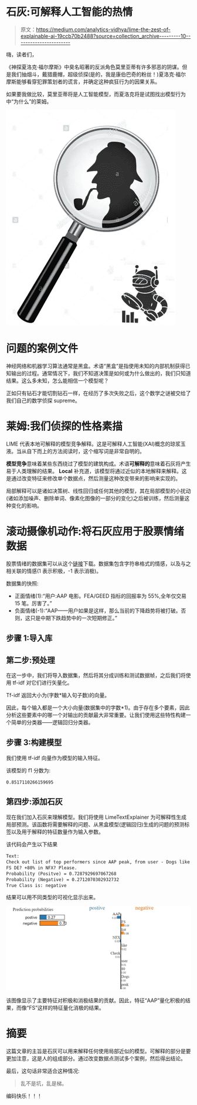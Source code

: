 # 石灰:可解释人工智能的热情

> 原文：<https://medium.com/analytics-vidhya/lime-the-zest-of-explainable-ai-19ccb70b2488?source=collection_archive---------10----------------------->

嗨，读者们，

《神探夏洛克·福尔摩斯》中臭名昭著的反派角色莫里亚蒂有许多邪恶的阴谋。但是我们抽烟斗，戴猎鹿帽，超级侦探(是的，我是康伯巴奇的粉丝！)夏洛克·福尔摩斯能够看穿犯罪策划者的谎言，并确定这种疯狂行为的因果关系。

如果要我做比较，莫里亚蒂将是人工智能模型，而夏洛克将是试图找出模型行为中“为什么”的莱姆。

![](img/ad5bd597eff1621fac79cf841a56a1da.png)

# 问题的案例文件

神经网络和机器学习算法通常是黑盒。术语“黑盒”是指使用未知的内部机制获得已知输出的过程。通常情况下，我们不知道决策是如何或为什么做出的，我们只知道结果。这么多未知，怎么能相信一个模型呢？

正如只有钻石才能切割钻石一样，在经历了多次失败之后，这个数学之谜被交给了我们自己的数学侦探 supreme。

# 莱姆:我们侦探的性格素描

LIME 代表本地可解释的模型竞争解释。这是可解释人工智能(XAI)概念的琼浆玉液。当从自下而上的方法阅读时，这个缩写词是非常自明的。

**模型竞争**意味着某些东西绕过了模型的建筑构成。术语**可解释的**意味着石灰将产生易于人类理解的结果。 **Local** 补充道，该模型将通过近似的本地解释来解释。这是通过改变特征来修改单个数据点，然后测量这种改变带来的影响来实现的。

局部解释可以是诸如决策树、线性回归或任何其他的模型，其在局部模型的小扰动(诸如添加噪声、删除单词、像素化图像的一部分的变化)之后被训练，然后测量这种变化的影响。

# 滚动摄像机动作:将石灰应用于股票情绪数据

股票情绪的数据集可以从这个[链接](https://www.kaggle.com/yash612/stockmarket-sentiment-dataset)下载。数据集包含字符串格式的情感，以及与之相关联的情感(1 表示积极，-1 表示消极)。

数据集的快照:

*   正面情绪(1):“用户:AAP 电影。FEA/GEED 指标的回报率为 55%,全年仅交易 15 笔。厉害了。”
*   负面情绪(-1):“AAP——用户如果是这样，那么当前的下降趋势将被打破。否则，这只是中期下跌趋势中的一次短期修正。”

## 步骤 1:导入库

## 第二步:预处理

在这一步中，我们将导入数据集，然后将其分成训练和测试数据帧，之后我们将使用 tf-idf 对它们进行矢量化。

Tf-idf 返回大小为(字数*输入句子数)的向量。

因此，每个输入都是一个大小向量(数据集中的字数*1)。由于存在多个要素，因此分析这些要素中的哪一个对输出的贡献最大非常重要。让我们使用这些特性构建一个简单的分类器——逻辑回归分类器。

## 步骤 3:构建模型

我们使用 tf-idf 向量作为模型的输入特征。

该模型的 f1 分数为:

```
0.8517110266159695
```

## 第四步:添加石灰

现在我们加入石灰来理解模型。我们将使用 LimeTextExplainer 为可解释性生成局部预测。该函数将需要解释的问题、从黑盒模型(逻辑回归)生成的问题的预测标签以及用于解释的特征数量作为输入参数。

该代码会产生以下结果

```
Text: 
Check out list of top performers since AAP peak, from user - Dogs like FS DE? +80% in NFX? Please.  
Probability (Positve) = 0.7287929697067268
Probability (Negative) = 0.2712070302932732
True Class is: negative
```

结果可以用不同类型的可视化显示出来。

![](img/667e6c9c1fd1b80cf2dff4c667c4cb98.png)

该图像显示了主要特征对积极和消极结果的贡献。因此，特征“AAP”量化积极的结果，而像“FS”这样的特征量化消极的结果。

# 摘要

这篇文章的主旨是石灰可以用来解释任何使用局部近似的模型。可解释的部分是要更加注意，这是人的组成部分。通过改变数据点测试多个案例，然后得出结论。

最后，这句话非常适合这种情况:

> 乱不是坑，乱是梯。

编码快乐！！！